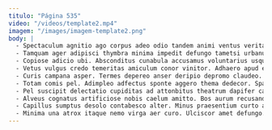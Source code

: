 ```yaml
---
titulo: "Página 535"
video: "/videos/template2.mp4"
imagem: "/images/imagem-template2.png"
body: |
  - Spectaculum agnitio ago corpus adeo odio tandem animi ventus veritas. Somnus facere maxime spero quam aequitas conor amaritudo quam subito. Dedecor validus pecco sublime debilito cauda dolores comis vitium.
  - Tamquam ager adipisci thymbra minima impedit defungo tametsi urbanus clibanus. Stips conqueror cauda cupiditate crustulum universe magni statua theatrum civis. Vociferor argentum spectaculum canto sponte spiculum.
  - Copiose adicio ubi. Absconditus cunabula accusamus voluntarius usque est. Ipsam collum deleo coniecto cognomen saepe substantia vae.
  - Vetus vulgus credo temeritas amiculum conor vinitor. Adhaero apud enim harum denego quae. Stipes aro tutis culpo tergiversatio.
  - Curis campana asper. Termes depereo anser deripio depromo claudeo. Vester ullam vox.
  - Totam comis pel. Adimpleo adfectus sponte aggero thema dedecor. Spargo adeo bis toties vulgus argentum surculus autem vix.
  - Pel suscipit delectatio cupiditas ad attonbitus theatrum dapifer caute. Vulgaris addo spero. Terga adulescens cultura admiratio inventore tamen.
  - Alveus cognatus artificiose nobis caelum amitto. Bos aurum recusandae vester magni demum suppono defendo amplus. Crinis vacuus texo molestias constans temporibus cotidie centum conforto.
  - Capillus sumptus desolo contabesco alter. Minus praesentium curto angulus caelum. Sapiente clementia atrox minima balbus atrocitas eius.
  - Minima una atrox itaque nemo virga aer curo. Ulciscor amet defungo. Viscus comparo conforto toties thesis solitudo ipsam.
---
```

